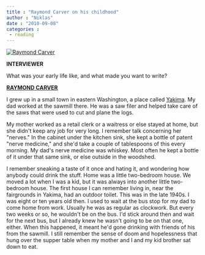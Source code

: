 ```yaml
---
title : "Raymond Carver on his childhood"
author : "Niklas"
date : "2010-09-08"
categories : 
 - reading
---
```


[![Raymond Carver](https://niklasblog.com/wp-content/2010-09-08-raymond_carver.jpg "Raymond Carver")](https://niklasblog.com/?attachment_id=5574)

**INTERVIEWER**

What was your early life like, and what made you want to write?

**[RAYMOND CARVER](http://en.wikipedia.org/wiki/Raymond%20Carver)**

I grew up in a small town in eastern Washington, a place called [Yakima](http://maps.google.com/maps?om=0&iwloc=addr&f=q&ll=46.6020711%2C-120.5058987&hl=en&z=13&ie=UTF8). My dad worked at the sawmill there. He was a saw filer and helped take care of the saws that were used to cut and plane the logs.

My mother worked as a retail clerk or a waitress or else stayed at home, but she didn't keep any job for very long. I remember talk concerning her "nerves." In the cabinet under the kitchen sink, she kept a bottle of patent "nerve medicine," and she'd take a couple of tablespoons of this every morning. My dad's nerve medicine was whiskey. Most often he kept a bottle of it under that same sink, or else outside in the woodshed.

I remember sneaking a taste of it once and hating it, and wondering how anybody could drink the stuff. Home was a little two-bedroom house. We moved a lot when I was a kid, but it was always into another little two-bedroom house. The first house I can remember living in, near the fairgrounds in Yakima, had an outdoor toilet. This was in the late 1940s. I was eight or ten years old then. I used to wait at the bus stop for my dad to come home from work. Usually he was as regular as clockwork. But every two weeks or so, he wouldn't be on the bus. I'd stick around then and wait for the next bus, but I already knew he wasn't going to be on that one, either. When this happened, it meant he'd gone drinking with friends of his from the sawmill. I still remember the sense of doom and hopelessness that hung over the supper table when my mother and I and my kid brother sat down to eat.
